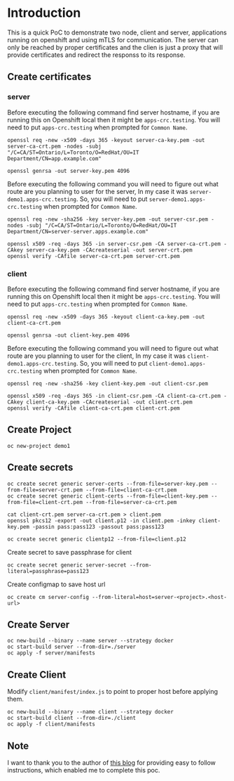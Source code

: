 # Introduction
This is a quick PoC to demonstrate two node, client and server, applications running on openshift and using mTLS for communication. The server can only be reached by proper certificates and the clien is just a proxy that will provide certificates and redirect the responss to its response.

 
## Create certificates
### server
Before executing the following command find server hostname, if you are running this on Openshift local then it might be `apps-crc.testing`. You will need to put `apps-crc.testing` when prompted for `Common Name`.
```
openssl req -new -x509 -days 365 -keyout server-ca-key.pem -out server-ca-crt.pem -nodes -subj "/C=CA/ST=Ontario/L=Toronto/O=RedHat/OU=IT Department/CN=app.example.com"
```

```
openssl genrsa -out server-key.pem 4096
```

Before executing the following command you will need to figure out what route are you planning to user for the server, In my case it was `server-demo1.apps-crc.testing`. So, you will need to put `server-demo1.apps-crc.testing` when prompted for `Common Name`.
```
openssl req -new -sha256 -key server-key.pem -out server-csr.pem -nodes -subj "/C=CA/ST=Ontario/L=Toronto/O=RedHat/OU=IT Department/CN=server-server.apps.example.com"
```

```
openssl x509 -req -days 365 -in server-csr.pem -CA server-ca-crt.pem -CAkey server-ca-key.pem -CAcreateserial -out server-crt.pem
openssl verify -CAfile server-ca-crt.pem server-crt.pem
```

### client
Before executing the following command find server hostname, if you are running this on Openshift local then it might be `apps-crc.testing`. You will need to put `apps-crc.testing` when prompted for `Common Name`.
```
openssl req -new -x509 -days 365 -keyout client-ca-key.pem -out client-ca-crt.pem
```

```
openssl genrsa -out client-key.pem 4096
```


Before executing the following command you will need to figure out what route are you planning to user for the client, In my case it was `client-demo1.apps-crc.testing`. So, you will need to put `client-demo1.apps-crc.testing` when prompted for `Common Name`.
```
openssl req -new -sha256 -key client-key.pem -out client-csr.pem
```

```
openssl x509 -req -days 365 -in client-csr.pem -CA client-ca-crt.pem -CAkey client-ca-key.pem -CAcreateserial -out client-crt.pem
openssl verify -CAfile client-ca-crt.pem client-crt.pem
```

## Create Project

```
oc new-project demo1
```

## Create secrets
```
oc create secret generic server-certs --from-file=server-key.pem --from-file=server-crt.pem --from-file=client-ca-crt.pem 
oc create secret generic client-certs --from-file=client-key.pem --from-file=client-crt.pem --from-file=server-ca-crt.pem 

cat client-crt.pem server-ca-crt.pem > client.pem
openssl pkcs12 -export -out client.p12 -in client.pem -inkey client-key.pem -passin pass:pass123 -passout pass:pass123

oc create secret generic clientp12 --from-file=client.p12

```

Create secret to save passphrase for client
```
oc create secret generic server-secret --from-literal=passphrase=pass123

```

Create configmap to save host url
```
oc create cm server-config --from-literal=host=server-<project>.<host-url>
```

## Create Server
```
oc new-build --binary --name server --strategy docker
oc start-build server --from-dir=./server
oc apply -f server/manifests
```

## Create Client
Modify `client/manifest/index.js` to point to proper host before applying them.

```
oc new-build --binary --name client --strategy docker
oc start-build client --from-dir=./client
oc apply -f client/manifests
```

## Note
I want to thank you to the author of [this blog](https://www.matteomattei.com/client-and-server-ssl-mutual-authentication-with-nodejs/) for providing easy to follow instructions, which enabled me to complete this poc. 


